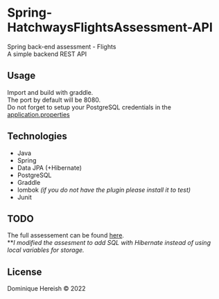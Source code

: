 # Spring-HatchwaysFlightsAssessment-API
Spring back-end assessment - Flights
<br>A simple backend REST API

## Usage
Import and build with graddle.
<br>The port by default will be 8080.
<br>Do not forget to setup your PostgreSQL credentials in the [application.properties](/src/main/resources/application.properties)

## Technologies

<ul>
	<li>Java</li>
	<li>Spring</li>
	<li>Data JPA (+Hibernate)</li>
	<li>PostgreSQL</li>
	<li>Graddle</li>
	<li>lombok <i>(if you do not have the plugin please install it to test)</i></li>
	<li>Junit</li>
</ul>

## TODO

The full assessement can be found [here](/documents/Back-endAssessment-Flights.pdf).
<br>**<i>I modified the assesment to add SQL with Hibernate instead of using local variables for storage.</i>

## License
Dominique Hereish &copy; 2022